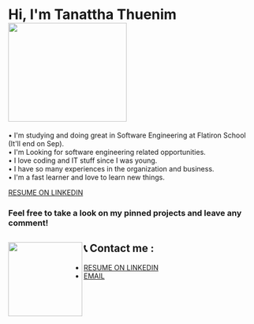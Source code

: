 
# Hi, I'm Tanattha Thuenim  <img src="https://media.giphy.com/media/WOwiryOPA0G6jhKqB0/giphy.gif" width="240" height="200" />

• I'm studying and doing great in Software Engineering at Flatiron School (It'll end on Sep). </br>
• I'm Looking for software engineering related opportunities. </br>
• I love coding and IT stuff since I was young. </br>
• I have so many experiences in the organization and business. </br>
• I'm a fast learner and love to learn new things.</br>

[RESUME ON LINKEDIN](https://www.linkedin.com/in/tanattha-thuenim-5b67b31b3/)</br>

### Feel free to take a look on my pinned projects and leave any comment!

## 📞 Contact me :<a href="https://github.com/Tanattha"><img align="left" width="150" height="150" src="https://github.com/M0nica/M0nica/blob/main/octomonica/m0nica-octocat-rotating.gif?raw=true"></a>
- [RESUME ON LINKEDIN](https://www.linkedin.com/in/tanattha-thuenim-5b67b31b3/)</br>
- [EMAIL](mailto:tanattha.thuenim@gmail.com")

